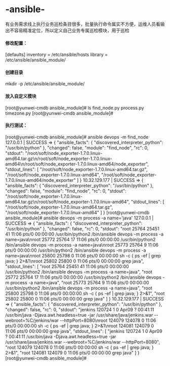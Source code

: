 # -ansible-
有业务需求线上执行业务巡检条目很多，批量执行命令属实不方便，运维人员看输出不容易精准定位，所以定义自己业务专属巡检模块，用于巡检

#### 修改配置：
[defaults]
inventory      = /etc/ansible/hosts
library        = /etc/ansible/ansible_module/

#### 创建目录
mkdir -p /etc/ansible/ansible_module/

#### 放入自定义模块
[root@yunwei-cmdb ansible_module]# ls
find_node.py  process.py  timezone.py
[root@yunwei-cmdb ansible_module]# 

#### 执行测试：
[root@yunwei-cmdb ansible_module]# ansible devops -m find_node
127.0.0.1 | SUCCESS => {
    "ansible_facts": {
        "discovered_interpreter_python": "/usr/bin/python"
    }, 
    "changed": false, 
    "module": "find_node", 
    "rc": 0, 
    "stdout": "/root/soft/node_exporter-1.7.0.linux-amd64.tar.gz\n/root/soft/node_exporter-1.7.0.linux-amd64\n/root/soft/node_exporter-1.7.0.linux-amd64/node_exporter", 
    "stdout_lines": [
        "/root/soft/node_exporter-1.7.0.linux-amd64.tar.gz", 
        "/root/soft/node_exporter-1.7.0.linux-amd64", 
        "/root/soft/node_exporter-1.7.0.linux-amd64/node_exporter"
    ]
}
10.32.129.177 | SUCCESS => {
    "ansible_facts": {
        "discovered_interpreter_python": "/usr/bin/python"
    }, 
    "changed": false, 
    "module": "find_node", 
    "rc": 0, 
    "stdout": "/root/soft/node_exporter-1.7.0.linux-amd64.tar.gz\n/root/soft/node_exporter-1.7.0.linux-amd64", 
    "stdout_lines": [
        "/root/soft/node_exporter-1.7.0.linux-amd64.tar.gz", 
        "/root/soft/node_exporter-1.7.0.linux-amd64"
    ]
}
[root@yunwei-cmdb ansible_module]# ansible devops -m process -a name='java'
127.0.0.1 | SUCCESS => {
    "ansible_facts": {
        "discovered_interpreter_python": "/usr/bin/python"
    }, 
    "changed": false, 
    "rc": 0, 
    "stdout": "root      25764  25451 41 11:06 pts/0    00:00:00 /usr/bin/python2 /bin/ansible devops -m process -a name=java\nroot      25772  25764 17 11:06 pts/0    00:00:00 /usr/bin/python2 /bin/ansible devops -m process -a name=java\nroot      25773  25764  9 11:06 pts/0    00:00:00 /usr/bin/python2 /bin/ansible devops -m process -a name=java\nroot      25800  25798  0 11:06 pts/0    00:00:00 sh -c { ps -ef | grep java; } 2>&1\nroot      25802  25800  0 11:06 pts/0    00:00:00 grep java", 
    "stdout_lines": [
        "root      25764  25451 41 11:06 pts/0    00:00:00 /usr/bin/python2 /bin/ansible devops -m process -a name=java", 
        "root      25772  25764 17 11:06 pts/0    00:00:00 /usr/bin/python2 /bin/ansible devops -m process -a name=java", 
        "root      25773  25764  9 11:06 pts/0    00:00:00 /usr/bin/python2 /bin/ansible devops -m process -a name=java", 
        "root      25800  25798  0 11:06 pts/0    00:00:00 sh -c { ps -ef | grep java; } 2>&1", 
        "root      25802  25800  0 11:06 pts/0    00:00:00 grep java"
    ]
}
10.32.129.177 | SUCCESS => {
    "ansible_facts": {
        "discovered_interpreter_python": "/usr/bin/python"
    }, 
    "changed": false, 
    "rc": 0, 
    "stdout": "jenkins  120724      1  0 Apr09 ?        00:41:11 /usr/bin/java -Djava.awt.headless=true -jar /usr/share/java/jenkins.war --webroot=%C/jenkins/war --httpPort=8080\nroot     124079 124078  0 11:06 pts/0    00:00:00 sh -c { ps -ef | grep java; } 2>&1\nroot     124081 124079  0 11:06 pts/0    00:00:00 grep java", 
    "stdout_lines": [
        "jenkins  120724      1  0 Apr09 ?        00:41:11 /usr/bin/java -Djava.awt.headless=true -jar /usr/share/java/jenkins.war --webroot=%C/jenkins/war --httpPort=8080", 
        "root     124079 124078  0 11:06 pts/0    00:00:00 sh -c { ps -ef | grep java; } 2>&1", 
        "root     124081 124079  0 11:06 pts/0    00:00:00 grep java"
    ]
}
[root@yunwei-cmdb ansible_module]# 
